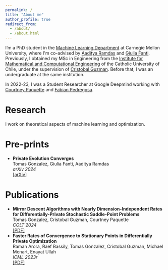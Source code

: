 ```yaml
---
permalink: /
title: "About me"
author_profile: true
redirect_from: 
  - /about/
  - /about.html
---
```


I’m a PhD student in the [Machine Learning Department](https://www.ml.cmu.edu/) at Carnegie Mellon University, where I'm co-advised by [Aaditya Ramdas](https://www.stat.cmu.edu/~aramdas/) and [Giulia Fanti](https://gfanti.github.io/). Previously, I obtained my MSc in Engineering from the [Institute for Mathematical and Computational Engineering](https://imc.uc.cl/) of the Catholic University of Chile, under the supervision of [Cristobal Guzman](https://sites.google.com/view/cguzman/). Before that, I was an undergraduate at the same institution. 

In 2022-23, I was a Student Researcher at Google Deepmind working with [Courtney Paquette](https://cypaquette.github.io/) and [Fabian Pedregosa](https://fa.bianp.net/pages/about.html).

<h1>Research</h1>

I work on theoretical aspects of machine learning and optimization. 

<h1>Pre-prints</h1>
<ul>
  <li>
    <strong>Private Evolution Converges</strong><br>
    Tomas Gonzalez, Giulia Fanti, Aaditya Ramdas<br>
    <em>arXiv 2024</em><br>
    <a href="https://arxiv.org/abs/2405.18973" target="_blank">[arXiv]</a>
  </li>
</ul>

<h1>Publications</h1>
<ul>
  <li>
    <strong>Mirror Descent Algorithms with Nearly Dimension-Independent Rates for Differentially-Private Stochastic Saddle-Point Problems </strong><br>
    Tomas Gonzalez, Cristobal Guzman, Courtney Paquette<br>
    <em>COLT 2024</em><br>
    <a href="https://proceedings.mlr.press/v202/arora23a/arora23a.pdf" target="_blank">[PDF]</a>
  </li>
  <li>
    <strong>Faster Rates of Convergence to Stationary Points in Differentially Private Optimization</strong><br>
    Raman Arora, Raef Bassily, Tomas Gonzalez, Cristobal Guzman, Michael Menart, Enayat Ullah<br>
    <em>ICML 2023r</em><br>
    <a href="https://proceedings.mlr.press/v247/gonzalez24a/gonzalez24a.pdf">[PDF]</a>
  </li>
</ul>



